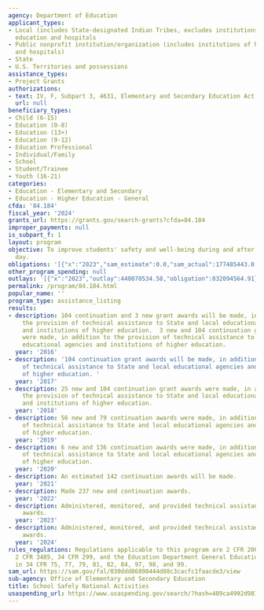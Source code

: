 ```yaml
---
agency: Department of Education
applicant_types:
- Local (includes State-designated Indian Tribes, excludes institutions of higher
  education and hospitals
- Public nonprofit institution/organization (includes institutions of higher education
  and hospitals)
- State
- U.S. Territories and possessions
assistance_types:
- Project Grants
authorizations:
- text: IV, F, Subpart 3, 4631, Elementary and Secondary Education Act, as amended.
  url: null
beneficiary_types:
- Child (6-15)
- Education (0-8)
- Education (13+)
- Education (9-12)
- Education Professional
- Individual/Family
- School
- Student/Trainee
- Youth (16-21)
categories:
- Education - Elementary and Secondary
- Education - Higher Education - General
cfda: '84.184'
fiscal_year: '2024'
grants_url: https://grants.gov/search-grants?cfda=84.184
improper_payments: null
is_subpart_f: 1
layout: program
objective: To improve students' safety and well-being during and after the school
  day.
obligations: '[{"x":"2023","sam_estimate":0.0,"sam_actual":177485443.0,"usa_spending_actual":360916796.7},{"x":"2024","sam_estimate":0.0,"sam_actual":155817926.0,"usa_spending_actual":341732408.78},{"x":"2025","sam_estimate":0.0,"sam_actual":216000000.0,"usa_spending_actual":357249055.72}]'
other_program_spending: null
outlays: '[{"x":"2023","outlay":440070534.58,"obligation":832094564.91},{"x":"2024","outlay":25870781.79,"obligation":74542741.92},{"x":"2025","outlay":5761567.25,"obligation":81438704.0}]'
permalink: /program/84.184.html
popular_name: ''
program_type: assistance_listing
results:
- description: 104 continuation and 3 new grant awards will be made, in addition to
    the provision of technical assistance to State and local educational agencies
    and institutions of higher education.  3 new and 104 continuation grant awards
    were made, in addition to the provision of technical assistance to State and local
    educational agencies and institutions of higher education.
  year: '2016'
- description: '104 continuation grant awards will be made, in addition to the provision
    of technical assistance to State and local educational agencies and institutions
    of higher education. '
  year: '2017'
- description: 25 new and 104 continuation grant awards were made, in addition to
    the provision of technical assistance to State and local educational agencies
    and institutions of higher education.
  year: '2018'
- description: 56 new and 79 continuation awards were made, in addition to the provision
    of technical assistance to State and local educational agencies and institutions
    of higher education.
  year: '2019'
- description: 6 new and 136 continuation awards were made, in addition to the provision
    of technical assistance to State and local educational agencies and institutions
    of higher education.
  year: '2020'
- description: An estimated 142 continuation awards will be made.
  year: '2021'
- description: Made 237 new and continuation awards.
  year: '2022'
- description: Administered, monitored, and provided technical assistance to 251 grant
    awards.
  year: '2023'
- description: Administered, monitored, and provided technical assistance to 233 grant
    awards.
  year: '2024'
rules_regulations: Regulations applicable to this program are 2 CFR 200, 2 CFR 3474,
  2 CFR 3485, 34 CFR 299, and the Education Department General Education Regulations
  in 34 CFR 75, 77, 79, 81, 82, 84, 97, 98, and 99.
sam_url: https://sam.gov/fal/030ddd86898444d88c3cacfc1faacde3/view
sub-agency: Office of Elementary and Secondary Education
title: School Safely National Activities
usaspending_url: https://www.usaspending.gov/search/?hash=489ca4992d98168de19b07cab01486cd
---
```

